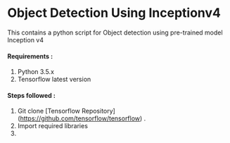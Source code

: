 # Object Detection Using Inceptionv4

This contains a python script for Object detection using pre-trained model Inception v4

#### Requirements :
1.  Python 3.5.x
2.  Tensorflow latest version

#### Steps followed :
1.  Git clone [Tensorflow Repository] (https://github.com/tensorflow/tensorflow) .
2.  Import required libraries
3.  
